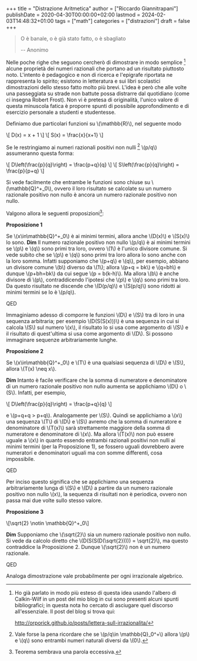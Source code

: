 +++
title = "Distrazione Aritmetica"
author = ["Riccardo Giannitrapani"]
publishDate = 2020-04-30T00:00:00+02:00
lastmod = 2024-02-03T14:48:32+01:00
tags = ["math"]
categories = ["distrazioni"]
draft = false
+++

> O è banale, o è già stato fatto, o è sbagliato
>
> -- Anonimo

Nelle poche righe che seguono cercherò di dimostrare in modo
semplice&nbsp;[^fn:1] alcune proprietà dei numeri razionali che portano ad
un risultato piuttosto noto. L'intento è pedagogico e non di ricerca e
l'epigrafe riportata ne rappresenta lo spirito; esistono in
letteratura e sui libri scolastici dimostrazioni dello stesso fatto
molto più brevi. L'idea è però che alle volte una passeggiata su
strade non battute possa distrarre dal quotidiano (come ci insegna
Robert Frost). Non vi è pretesa di originalità, l'unico valore di
questa minuscola fatica è proporre spunti di possibile approfondimento
e di esercizio personale a studenti e studentesse.

Definiamo due particolari funzioni su \\(\mathbb{R}\\), nel seguente modo

\\[ D(x) = x + 1 \\]
\\[ S(x) = \frac{x}{x+1} \\]

Se le restringiamo ai numeri razionali positivi non nulli&nbsp;[^fn:2]
\\(p/q\\) assumeranno questa forma:

\\[ D\left(\frac{p}{q}\right) = \frac{p+q}{q} \\]
\\[ S\left(\frac{p}{q}\right) = \frac{p}{p+q} \\]

Si vede facilmente che entrambe le funzioni sono chiuse su \\(\mathbb{Q}^+\_0\\),
ovvero il loro risultato se calcolate su un numero razionale positivo
non nullo è ancora un numero razionale positivo non nullo.

Valgono allora le seguenti proposizioni[^fn:3]:

****Proposizione 1****

Se \\(x\in\mathbb{Q}^+\_0\\) è ai minimi termini, allora anche \\(D(x)\\) e \\(S(x)\\) lo sono.
**Dim**
Il numero razionale positivo non nullo \\(p/q\\) è ai minimi termini se
\\(p\\) e \\(q\\) sono primi tra loro, ovvero \\(1\\) è l'unico divisore comune.
Si vede subito che se \\(p\\) e \\(q\\) sono primi tra loro allora lo sono
anche con la loro somma. Infatti supponiamo che \\(p+q\\) e \\(q\\), per esempio, abbiano
un divisore comune \\(b\\) diverso da \\(1\\); allora \\(p+q = bk\\) e \\(q=bh\\) e
dunque \\(p+bh=bk\\) da cui segue \\(p = b(k-h)\\).  Ma allora \\(b\\) è anche divisore di \\(p\\),
contraddicendo l'ipotesi che \\(p\\) e \\(q\\) sono primi tra loro. Da questo risultato ne discende che
\\(D(p/q)\\) e \\(S(p/q)\\) sono ridotti ai minimi termini se lo è
\\(p/q\\).

QED

Immaginiamo adesso di comporre le funzioni \\(D\\) e \\(S\\) tra di
loro in una sequenza arbitraria; per esempio \\(D(S(S(x)))\\)
è una sequenza in cui si calcola \\(S\\) sul numero \\(x\\), il risultato lo
si usa come argomento di \\(S\\) e il risultato di quest'ultima si
usa come argomento di \\(D\\). Si possono immaginare sequenze
arbitrariamente lunghe.

****Proposizione 2****

Se \\(x\in\mathbb{Q}^+\_0\\) e \\(T\\) è una qualsiasi sequenza di \\(D\\) e \\(S\\),
allora \\(T(x) \neq x\\).

**Dim**
Intanto è facile verificare che la somma di numeratore e denominatore
di un numero razionale positivo non nullo aumenta se applichiamo
\\(D\\) o \\(S\\). Infatti, per esempio,

\\[ D\left(\frac{p}{q}\right) = \frac{p+q}{q} \\]

e \\(p+q+q > p+q\\). Analogamente per \\(S\\). Quindi se applichiamo a \\(x\\)
una sequenza \\(T\\) di \\(D\\) e \\(S\\) avremo che la somma di
numeratore e denominatore di \\(T(x)\\) sarà strettamente maggiore della
somma di numeratore e denominatore di \\(x\\). Ma allora \\(T(x)\\) non può
essere uguale a \\(x\\) in quanto essendo entrambi razionali positivi non
nulli ai minimi termini (per la Proposizione 1), se fossero uguali
dovrebbero avere numeratori e denominatori uguali ma con somme
differenti, cosa impossibile.

QED

Per inciso questo significa che se applichiamo una sequenza
arbitrariamente lunga di \\(S\\) e \\(D\\) a partire da un numero
razionale positivo non nullo \\(x\\), la sequenza di risultati
non è periodica, ovvero non passa mai due volte sullo stesso valore.

****Proposizione 3****

\\[\sqrt{2} \notin \mathbb{Q}^+\_0\\]

**Dim**
Supponiamo che \\(\sqrt{2}\\) sia un numero razionale positivo non nullo.
Si vede da calcolo diretto che \\(D(S(S(D(\sqrt{2})))) = \sqrt{2}\\), ma
questo contraddice la Proposizione 2. Dunque \\(\sqrt{2}\\) non è un
numero razionale.

QED

Analoga dimostrazione vale probabilmente per ogni irrazionale algebrico.

[^fn:1]: Ho già parlato in modo più esteso di questa idea usando
    l'albero di Calkin-Wilf in un post del mio blog in cui sono presenti alcuni spunti bibliografici;
    in questa nota ho cercato di asciugare quel discorso all'essenziale. Il post del blog si trova qui:

    <http://orporick.github.io/posts/lettera-sull-irrazionalita/>
[^fn:2]: Vale forse la pena ricordare che se \\(p/q\in \mathbb{Q}\_0^+\\)
    allora \\(p\\) e \\(q\\) sono entrambi numeri naturali diversi da \\(0\\).
[^fn:3]: Teorema sembrava una parola eccessiva.
